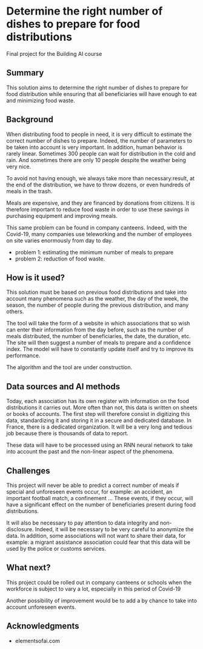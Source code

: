 
# Determine the right number of dishes to prepare for food distributions

Final project for the Building AI course

## Summary
This solution aims to determine the right number of dishes to prepare for food distribution while ensuring that all beneficiaries will have enough to eat and minimizing food waste.


## Background
When distributing food to people in need, it is very difficult to estimate the correct number of dishes to prepare. Indeed, the number of parameters to be taken into account is very important. In addition, human behavior is rarely linear. Sometimes 300 people can wait for distribution in the cold and rain. And sometimes there are only 10 people despite the weather being very nice.

To avoid not having enough, we always take more than necessary: ​​result, at the end of the distribution, we have to throw dozens, or even hundreds of meals in the trash.

Meals are expensive, and they are financed by donations from citizens. It is therefore important to reduce food waste in order to use these savings in purchasing equipment and improving meals.

This same problem can be found in company canteens. Indeed, with the Covid-19, many companies use teleworking and the number of employees on site varies enormously from day to day.

* problem 1: estimating the minimum number of meals to prepare
* problem 2: reduction of food waste.

## How is it used?
This solution must be based on previous food distributions and take into account many phenomena such as the weather, the day of the week, the season, the number of people during the previous distribution, and many others.

The tool will take the form of a website in which associations that so wish can enter their information from the day before, such as the number of meals distributed, the number of beneficiaries, the date, the duration, etc.
The site will then suggest a number of meals to prepare and a confidence index. The model will have to constantly update itself and try to improve its performance.

The algorithm and the tool are under construction.

## Data sources and AI methods
Today, each association has its own register with information on the food distributions it carries out. More often than not, this data is written on sheets or books of accounts. The first step will therefore consist in digitizing this data, standardizing it and storing it in a secure and dedicated database. In France, there is a dedicated organization. It will be a very long and tedious job because there is thousands of data to report.

These data will have to be processed using an RNN neural network to take into account the past and the non-linear aspect of the phenomena.

## Challenges
This project will never be able to predict a correct number of meals if special and unforeseen events occur, for example: an accident, an important football match, a confinement ... These events, if they occur, will have a significant effect on the number of beneficiaries present during food distributions.

It will also be necessary to pay attention to data integrity and non-disclosure. Indeed, it will be necessary to be very careful to anonymize the data. In addition, some associations will not want to share their data, for example: a migrant assistance association could fear that this data will be used by the police or customs services.

## What next?
This project could be rolled out in company canteens or schools when the workforce is subject to vary a lot, especially in this period of Covid-19

Another possibility of improvement would be to add a by chance to take into account unforeseen events.


## Acknowledgments
* elementsofai.com
